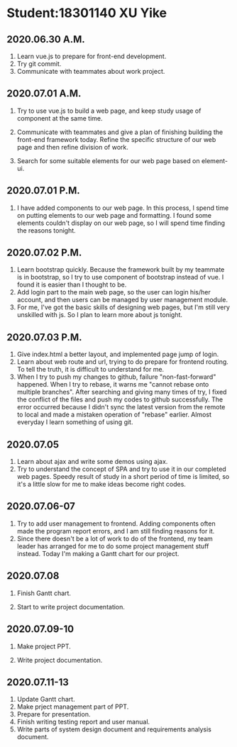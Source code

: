 # Student:18301140 XU Yike



## 2020.06.30 A.M.
1. Learn vue.js to prepare for front-end development.
2. Try git commit.
3. Communicate with teammates about work project.



## 2020.07.01 A.M.

1. Try to use vue.js to build a web page, and keep study usage of component at the same time.

2. Communicate with teammates and give a plan of finishing building the front-end framework today. Refine the specific structure of our web page and then refine division of work.

3. Search for some suitable elements for our web page based on element-ui.

   


## 2020.07.01 P.M.

1. I have added components to our web page. In this process, I spend time on putting elements to our web page and formatting. I found some elements couldn't display on our web page, so I will spend time finding the reasons tonight.

   


## 2020.07.02 P.M.

1. Learn bootstrap quickly. Because the framework built by my teammate is in bootstrap, so I try to use component of bootstrap instead of vue. I found it is easier than I thought to be.
2. Add login part to the main web page, so the user can login his/her account, and then users can be managed by user management module.
3. For me, I've got the basic skills of designing web pages, but I'm still very unskilled with js. So I plan to learn more about js tonight.



## 2020.07.03 P.M.

1. Give index.html a better layout, and implemented page jump of login.
2. Learn about web route and url, trying to do prepare for frontend routing. To tell the truth, it is difficult to understand for me.
3. When I try to push my changes to github, failure "non-fast-forward" happened. When I try to rebase, it warns me "cannot rebase onto multiple branches". After searching and giving many times of try, I fixed the conflict of the files and push my codes to github successfully. The error occurred because I didn't sync the latest version from the remote to local and made a mistaken operation of "rebase" earlier. Almost everyday I learn something of using git.



## 2020.07.05

1. Learn about ajax and write some demos using ajax.
2. Try to understand the concept of SPA and try to use it in our completed web pages. Speedy result of study in a short period of time is limited, so it's a little slow for me to make ideas become right codes.
   


## 2020.07.06-07

1. Try to add user management to frontend. Adding components often made the program report errors, and I am still finding reasons for it.
2. Since there doesn't be a lot of work to do of the frontend, my team leader has arranged for me to do some project management stuff instead. Today I'm making a Gantt chart for our project.
   

## 2020.07.08

1. Finish Gantt chart.

2. Start to write project documentation.

   

## 2020.07.09-10

1. Make project PPT.

2. Write project documentation.

   

## 2020.07.11-13

1. Update Gantt chart.
2. Make prject management part of PPT.
3. Prepare for presentation.
4. Finish  writing testing report and user manual.
5. Write parts of system design document and requirements analysis document.
